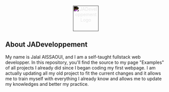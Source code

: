 <p align="center"><a href="https://jadeveloppement.fr" target="_blank"><img src="https://jadeveloppement.fr/wp-content/uploads/2023/01/jadeveloppement-favicon.png" style="width: 80px; filter: invert(1); objec-fit: cover;" alt="JADeveloppement Logo"></a></p>

## About JADeveloppement

My name is Jalal AISSAOUI, and I am a self-taught fullstack web developper. In this repository, you'll find the source to my page "Examples" of all projects I already did since I began coding my first webpage.
I am actually updating all my old project to fit the current changes and it allows me to train myself with everything I already know and allows me to update my knowledges and better my practice. 